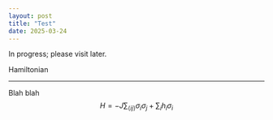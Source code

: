 ```yaml
---
layout: post
title: "Test"
date: 2025-03-24
---
```

<script id="MathJax-script" async src="https://cdn.jsdelivr.net/npm/mathjax@3/es5/tex-mml-chtml.js"></script>

In progress; please visit later.

Hamiltonian
_____
Blah blah
$$ H  = -J \sum_{\langle ij\rangle} \sigma_i\sigma_j + \sum_i h_i \sigma_i$$
